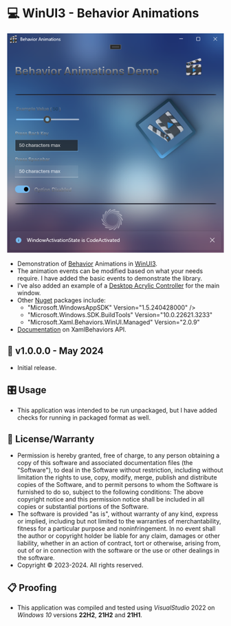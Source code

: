 # 💻 WinUI3 - Behavior Animations

![Example Picture](./ScreenShot1.png)

* Demonstration of [Behavior](https://learn.microsoft.com/en-us/dotnet/communitytoolkit/windows/behaviors/behaviors) Animations in [WinUI3](https://learn.microsoft.com/en-us/windows/apps/winui/winui3).
* The animation events can be modified based on what your needs require. I have added the basic events to demonstrate the library.
* I've also added an example of a [Desktop Acrylic Controller](https://learn.microsoft.com/en-us/windows/windows-app-sdk/api/winrt/microsoft.ui.composition.systembackdrops.desktopacryliccontroller?view=windows-app-sdk-1.5) for the main window.
* Other [Nuget](https://learn.microsoft.com/en-us/nuget/what-is-nuget) packages include:
	- "Microsoft.WindowsAppSDK" Version="1.5.240428000" />
	- "Microsoft.Windows.SDK.BuildTools" Version="10.0.22621.3233"
	- "Microsoft.Xaml.Behaviors.WinUI.Managed" Version="2.0.9"
* [Documentation](https://github.com/Microsoft/XamlBehaviors/wiki/API-Reference) on XamlBehaviors API.

 ## 📝 v1.0.0.0 - May 2024
* Initial release.

## 🎛️ Usage
* This application was intended to be run unpackaged, but I have added checks for running in packaged format as well.

## 🧾 License/Warranty
* Permission is hereby granted, free of charge, to any person obtaining a copy of this software and associated documentation files (the "Software"), to deal in the Software without restriction, including without limitation the rights to use, copy, modify, merge, publish and distribute copies of the Software, and to permit persons to whom the Software is furnished to do so, subject to the following conditions: The above copyright notice and this permission notice shall be included in all copies or substantial portions of the Software.
* The software is provided "as is", without warranty of any kind, express or implied, including but not limited to the warranties of merchantability, fitness for a particular purpose and noninfringement. In no event shall the author or copyright holder be liable for any claim, damages or other liability, whether in an action of contract, tort or otherwise, arising from, out of or in connection with the software or the use or other dealings in the software.
* Copyright © 2023-2024. All rights reserved.

## 📋 Proofing
* This application was compiled and tested using *VisualStudio* 2022 on *Windows 10* versions **22H2**, **21H2** and **21H1**.

